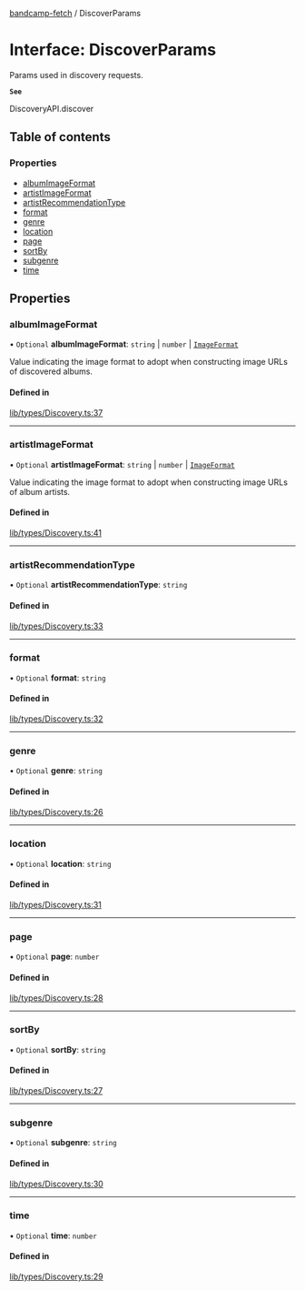[bandcamp-fetch](../README.md) / DiscoverParams

# Interface: DiscoverParams

Params used in discovery requests.

**`See`**

DiscoveryAPI.discover

## Table of contents

### Properties

- [albumImageFormat](DiscoverParams.md#albumimageformat)
- [artistImageFormat](DiscoverParams.md#artistimageformat)
- [artistRecommendationType](DiscoverParams.md#artistrecommendationtype)
- [format](DiscoverParams.md#format)
- [genre](DiscoverParams.md#genre)
- [location](DiscoverParams.md#location)
- [page](DiscoverParams.md#page)
- [sortBy](DiscoverParams.md#sortby)
- [subgenre](DiscoverParams.md#subgenre)
- [time](DiscoverParams.md#time)

## Properties

### albumImageFormat

• `Optional` **albumImageFormat**: `string` \| `number` \| [`ImageFormat`](ImageFormat.md)

Value indicating the image format to adopt when constructing image URLs of discovered albums.

#### Defined in

[lib/types/Discovery.ts:37](https://github.com/patrickkfkan/bandcamp-fetch/blob/19ec315/src/lib/types/Discovery.ts#L37)

___

### artistImageFormat

• `Optional` **artistImageFormat**: `string` \| `number` \| [`ImageFormat`](ImageFormat.md)

Value indicating the image format to adopt when constructing image URLs of album artists.

#### Defined in

[lib/types/Discovery.ts:41](https://github.com/patrickkfkan/bandcamp-fetch/blob/19ec315/src/lib/types/Discovery.ts#L41)

___

### artistRecommendationType

• `Optional` **artistRecommendationType**: `string`

#### Defined in

[lib/types/Discovery.ts:33](https://github.com/patrickkfkan/bandcamp-fetch/blob/19ec315/src/lib/types/Discovery.ts#L33)

___

### format

• `Optional` **format**: `string`

#### Defined in

[lib/types/Discovery.ts:32](https://github.com/patrickkfkan/bandcamp-fetch/blob/19ec315/src/lib/types/Discovery.ts#L32)

___

### genre

• `Optional` **genre**: `string`

#### Defined in

[lib/types/Discovery.ts:26](https://github.com/patrickkfkan/bandcamp-fetch/blob/19ec315/src/lib/types/Discovery.ts#L26)

___

### location

• `Optional` **location**: `string`

#### Defined in

[lib/types/Discovery.ts:31](https://github.com/patrickkfkan/bandcamp-fetch/blob/19ec315/src/lib/types/Discovery.ts#L31)

___

### page

• `Optional` **page**: `number`

#### Defined in

[lib/types/Discovery.ts:28](https://github.com/patrickkfkan/bandcamp-fetch/blob/19ec315/src/lib/types/Discovery.ts#L28)

___

### sortBy

• `Optional` **sortBy**: `string`

#### Defined in

[lib/types/Discovery.ts:27](https://github.com/patrickkfkan/bandcamp-fetch/blob/19ec315/src/lib/types/Discovery.ts#L27)

___

### subgenre

• `Optional` **subgenre**: `string`

#### Defined in

[lib/types/Discovery.ts:30](https://github.com/patrickkfkan/bandcamp-fetch/blob/19ec315/src/lib/types/Discovery.ts#L30)

___

### time

• `Optional` **time**: `number`

#### Defined in

[lib/types/Discovery.ts:29](https://github.com/patrickkfkan/bandcamp-fetch/blob/19ec315/src/lib/types/Discovery.ts#L29)
